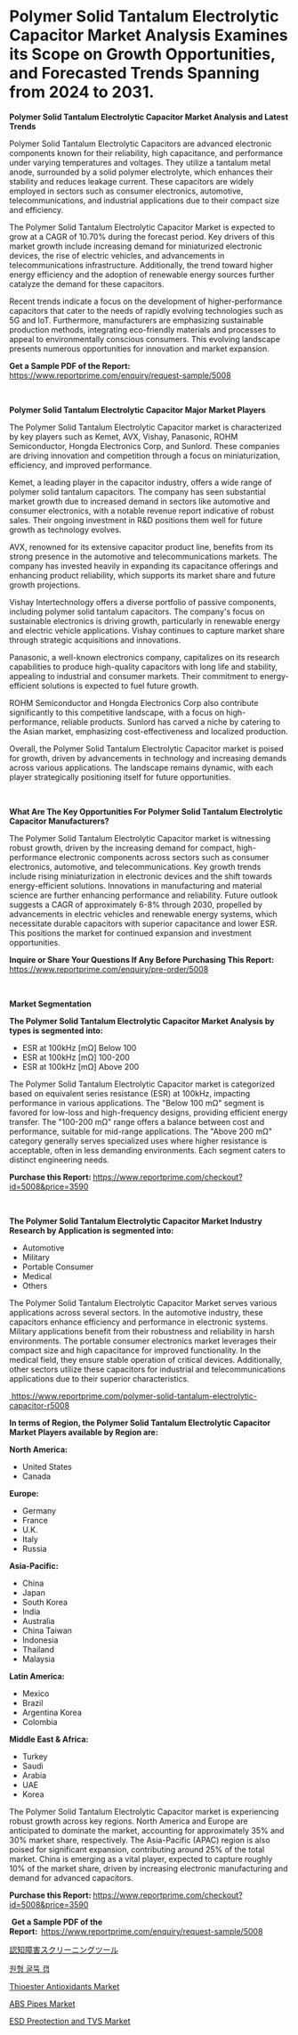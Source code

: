 <p><h1>Polymer Solid Tantalum Electrolytic Capacitor Market Analysis Examines its Scope on Growth Opportunities, and Forecasted Trends Spanning from 2024 to 2031.</h1></p><p><strong>Polymer Solid Tantalum Electrolytic Capacitor Market Analysis and Latest Trends</strong></p>
<p><p>Polymer Solid Tantalum Electrolytic Capacitors are advanced electronic components known for their reliability, high capacitance, and performance under varying temperatures and voltages. They utilize a tantalum metal anode, surrounded by a solid polymer electrolyte, which enhances their stability and reduces leakage current. These capacitors are widely employed in sectors such as consumer electronics, automotive, telecommunications, and industrial applications due to their compact size and efficiency.</p><p>The Polymer Solid Tantalum Electrolytic Capacitor Market is expected to grow at a CAGR of 10.70% during the forecast period. Key drivers of this market growth include increasing demand for miniaturized electronic devices, the rise of electric vehicles, and advancements in telecommunications infrastructure. Additionally, the trend toward higher energy efficiency and the adoption of renewable energy sources further catalyze the demand for these capacitors.</p><p>Recent trends indicate a focus on the development of higher-performance capacitors that cater to the needs of rapidly evolving technologies such as 5G and IoT. Furthermore, manufacturers are emphasizing sustainable production methods, integrating eco-friendly materials and processes to appeal to environmentally conscious consumers. This evolving landscape presents numerous opportunities for innovation and market expansion.</p></p>
<p><strong>Get a Sample PDF of the Report:&nbsp;</strong> <a href="https://www.reportprime.com/enquiry/request-sample/5008">https://www.reportprime.com/enquiry/request-sample/5008</a></p>
<p>&nbsp;</p>
<p><strong>Polymer Solid Tantalum Electrolytic Capacitor Major Market Players</strong></p>
<p><p>The Polymer Solid Tantalum Electrolytic Capacitor market is characterized by key players such as Kemet, AVX, Vishay, Panasonic, ROHM Semiconductor, Hongda Electronics Corp, and Sunlord. These companies are driving innovation and competition through a focus on miniaturization, efficiency, and improved performance.</p><p>Kemet, a leading player in the capacitor industry, offers a wide range of polymer solid tantalum capacitors. The company has seen substantial market growth due to increased demand in sectors like automotive and consumer electronics, with a notable revenue report indicative of robust sales. Their ongoing investment in R&D positions them well for future growth as technology evolves.</p><p>AVX, renowned for its extensive capacitor product line, benefits from its strong presence in the automotive and telecommunications markets. The company has invested heavily in expanding its capacitance offerings and enhancing product reliability, which supports its market share and future growth projections.</p><p>Vishay Intertechnology offers a diverse portfolio of passive components, including polymer solid tantalum capacitors. The company's focus on sustainable electronics is driving growth, particularly in renewable energy and electric vehicle applications. Vishay continues to capture market share through strategic acquisitions and innovations.</p><p>Panasonic, a well-known electronics company, capitalizes on its research capabilities to produce high-quality capacitors with long life and stability, appealing to industrial and consumer markets. Their commitment to energy-efficient solutions is expected to fuel future growth.</p><p>ROHM Semiconductor and Hongda Electronics Corp also contribute significantly to this competitive landscape, with a focus on high-performance, reliable products. Sunlord has carved a niche by catering to the Asian market, emphasizing cost-effectiveness and localized production.</p><p>Overall, the Polymer Solid Tantalum Electrolytic Capacitor market is poised for growth, driven by advancements in technology and increasing demands across various applications. The landscape remains dynamic, with each player strategically positioning itself for future opportunities.</p></p>
<p>&nbsp;</p>
<p><strong>What Are The Key Opportunities For Polymer Solid Tantalum Electrolytic Capacitor Manufacturers?</strong></p>
<p><p>The Polymer Solid Tantalum Electrolytic Capacitor market is witnessing robust growth, driven by the increasing demand for compact, high-performance electronic components across sectors such as consumer electronics, automotive, and telecommunications. Key growth trends include rising miniaturization in electronic devices and the shift towards energy-efficient solutions. Innovations in manufacturing and material science are further enhancing performance and reliability. Future outlook suggests a CAGR of approximately 6-8% through 2030, propelled by advancements in electric vehicles and renewable energy systems, which necessitate durable capacitors with superior capacitance and lower ESR. This positions the market for continued expansion and investment opportunities.</p></p>
<p><strong>Inquire or Share Your Questions If Any Before Purchasing This Report:</strong> <a href="https://www.reportprime.com/enquiry/pre-order/5008">https://www.reportprime.com/enquiry/pre-order/5008</a></p>
<p>&nbsp;</p>
<p><strong>Market Segmentation</strong></p>
<p><strong>The Polymer Solid Tantalum Electrolytic Capacitor Market Analysis by types is segmented into:</strong></p>
<p><ul><li>ESR at 100kHz [mΩ] Below 100</li><li>ESR at 100kHz [mΩ] 100-200</li><li>ESR at 100kHz [mΩ] Above 200</li></ul></p>
<p><p>The Polymer Solid Tantalum Electrolytic Capacitor market is categorized based on equivalent series resistance (ESR) at 100kHz, impacting performance in various applications. The "Below 100 mΩ" segment is favored for low-loss and high-frequency designs, providing efficient energy transfer. The "100-200 mΩ" range offers a balance between cost and performance, suitable for mid-range applications. The "Above 200 mΩ" category generally serves specialized uses where higher resistance is acceptable, often in less demanding environments. Each segment caters to distinct engineering needs.</p></p>
<p><strong>Purchase this Report:&nbsp;</strong><a href="https://www.reportprime.com/checkout?id=5008&price=3590">https://www.reportprime.com/checkout?id=5008&price=3590</a></p>
<p>&nbsp;</p>
<p><strong>The Polymer Solid Tantalum Electrolytic Capacitor Market Industry Research by Application is segmented into:</strong></p>
<p><ul><li>Automotive</li><li>Military</li><li>Portable Consumer</li><li>Medical</li><li>Others</li></ul></p>
<p><p>The Polymer Solid Tantalum Electrolytic Capacitor Market serves various applications across several sectors. In the automotive industry, these capacitors enhance efficiency and performance in electronic systems. Military applications benefit from their robustness and reliability in harsh environments. The portable consumer electronics market leverages their compact size and high capacitance for improved functionality. In the medical field, they ensure stable operation of critical devices. Additionally, other sectors utilize these capacitors for industrial and telecommunications applications due to their superior characteristics.</p></p>
<p><a href="https://www.reportprime.com/polymer-solid-tantalum-electrolytic-capacitor-r5008">&nbsp;https://www.reportprime.com/polymer-solid-tantalum-electrolytic-capacitor-r5008</a></p>
<p><strong>In terms of Region, the Polymer Solid Tantalum Electrolytic Capacitor Market Players available by Region are:</strong></p>
<p>
    <p> <strong> North America: </strong>
        <ul>
            <li>United States</li>
            <li>Canada</li>
        </ul>
        </p> 
    <p> <strong> Europe: </strong>
        <ul>
            <li>Germany</li>
            <li>France</li>
            <li>U.K.</li>
            <li>Italy</li>
            <li>Russia</li>
        </ul>
        </p> 
    <p> <strong> Asia-Pacific: </strong>
        <ul>
            <li>China</li>
            <li>Japan</li>
            <li>South Korea</li>
            <li>India</li>
            <li>Australia</li>
            <li>China Taiwan</li>
            <li>Indonesia</li>
            <li>Thailand</li>
            <li>Malaysia</li>
        </ul>
        </p> 
    <p> <strong> Latin America: </strong>
        <ul>
            <li>Mexico</li>
            <li>Brazil</li>
            <li>Argentina Korea</li>
            <li>Colombia</li>
        </ul>
        </p> 
    <p> <strong> Middle East & Africa: </strong>
        <ul>
            <li>Turkey</li>
            <li>Saudi</li>
            <li>Arabia</li>
            <li>UAE</li>
            <li>Korea</li>
        </ul>
    </p>
    </p>
<p><p>The Polymer Solid Tantalum Electrolytic Capacitor market is experiencing robust growth across key regions. North America and Europe are anticipated to dominate the market, accounting for approximately 35% and 30% market share, respectively. The Asia-Pacific (APAC) region is also poised for significant expansion, contributing around 25% of the total market. China is emerging as a vital player, expected to capture roughly 10% of the market share, driven by increasing electronic manufacturing and demand for advanced capacitors.</p></p>
<p><strong>Purchase this Report: </strong><a href="https://www.reportprime.com/checkout?id=5008&price=3590">https://www.reportprime.com/checkout?id=5008&price=3590</a></p>
<p>&nbsp;<strong>Get a Sample PDF of the Report:&nbsp;&nbsp;</strong><a href="https://www.reportprime.com/enquiry/request-sample/5008">https://www.reportprime.com/enquiry/request-sample/5008</a></p>
<p><strong></strong></p>
<p><p><a href="https://medium.com/@shawnsmihv6/cognitive-deficits-screening-tools-market-%E3%81%AF-%E3%82%B3%E3%82%B9%E3%83%88%E7%AE%A1%E7%90%86%E3%81%A8%E5%8A%B9%E7%8E%87%E5%90%91%E4%B8%8A%E3%82%92%E5%84%AA%E5%85%88%E3%81%97%E3%81%BE%E3%81%99-%E3%81%95%E3%82%89%E3%81%AB-%E5%A0%B1%E5%91%8A%E6%9B%B8%E3%81%AF%E5%B8%82%E5%A0%B4%E3%81%AE%E9%9C%80%E8%A6%81%E9%9D%A2%E3%81%A8%E4%BE%9B%E7%B5%A6%E9%9D%A2%E3%81%AE%E4%B8%A1%E6%96%B9%E3%82%92%E3%82%AB%E3%83%90%E3%83%BC%E3%81%97%E3%81%A6%E3%81%84%E3%81%BE%E3%81%99-a6aa844ae5d7?postPublishedType=initial">認知障害スクリーニングツール</a></p><p><a href="https://medium.com/@ayeshasikdar777/circular-chimney-caps-market-%EC%9D%98-%EA%B8%80%EB%A1%9C%EB%B2%8C-%EC%8B%9C%EC%9E%A5-%EA%B0%9C%EC%9A%94%EB%8A%94-%EC%A0%84-%EC%84%B8%EA%B3%84-%EB%B0%8F-%EC%A3%BC%EC%9A%94-%EC%8B%9C%EC%9E%A5%EC%9D%98-%EC%82%B0%EC%97%85%EC%97%90-%EC%98%81%ED%96%A5%EC%9D%84-%EB%AF%B8%EC%B9%98%EB%8A%94-%EC%A3%BC%EC%9A%94-%ED%8A%B8%EB%A0%8C%EB%93%9C%EC%97%90-%EB%8C%80%ED%95%9C-%EB%8F%85%ED%8A%B9%ED%95%9C-%EA%B4%80%EC%A0%90%EC%9D%84-%EC%A0%9C%EA%B3%B5%ED%95%A9%EB%8B%88%EB%8B%A4-55803b861083?postPublishedType=initial">원형 굴뚝 캡</a></p><p><a href="https://medium.com/@wendy.edmunds90687/the-global-thioester-antioxidants-market-is-expected-to-witness-a-compound-annual-growth-rate-6e0859d9e756?postPublishedType=initial">Thioester Antioxidants Market</a></p><p><a href="https://medium.com/@wendy.edmunds90687/the-abs-pipes-market-prioritizes-cost-control-and-efficiency-enhancement-efa73b607c31">ABS Pipes Market</a></p><p><a href="https://github.com/irfadac/Market-Research-Report-List-5/blob/main/esd-preotection-and-tvs-market.md">ESD Preotection and TVS Market</a></p></p>